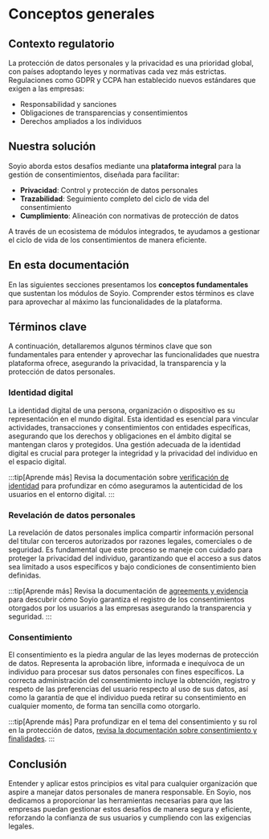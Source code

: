# Conceptos generales

## Contexto regulatorio

La protección de datos personales y la privacidad es una prioridad global, con países adoptando leyes y normativas cada vez más estrictas. Regulaciones como GDPR y CCPA han establecido nuevos estándares que exigen a las empresas:
- Responsabilidad y sanciones
- Obligaciones de transparencias y consentimientos
- Derechos ampliados a los individuos

## Nuestra solución

Soyio aborda estos desafíos mediante una **plataforma integral** para la gestión de consentimientos, diseñada para facilitar:
- **Privacidad**: Control y protección de datos personales
- **Trazabilidad**: Seguimiento completo del ciclo de vida del consentimiento
- **Cumplimiento**: Alineación con normativas de protección de datos

A través de un ecosistema de módulos integrados, te ayudamos a gestionar el ciclo de vida de los consentimientos de manera eficiente.

## En esta documentación

En las siguientes secciones presentamos los **conceptos fundamentales** que sustentan los módulos de Soyio. Comprender estos términos es clave para aprovechar al máximo las funcionalidades de la plataforma.

## Términos clave

A continuación, detallaremos algunos términos clave que son fundamentales para entender y aprovechar las funcionalidades que nuestra plataforma ofrece, asegurando la privacidad, la transparencia y la protección de datos personales.

### Identidad digital
La identidad digital de una persona, organización o dispositivo es su representación en el mundo digital. Esta identidad es esencial para vincular actividades, transacciones y consentimientos con entidades específicas, asegurando que los derechos y obligaciones en el ámbito digital se mantengan claros y protegidos. Una gestión adecuada de la identidad digital es crucial para proteger la integridad y la privacidad del individuo en el espacio digital.

:::tip[Aprende más]
Revisa la documentación sobre [verificación de identidad](./verification.md) para profundizar en cómo aseguramos la autenticidad de los usuarios en el entorno digital.
:::

### Revelación de datos personales
La revelación de datos personales implica compartir información personal del titular con terceros autorizados por razones legales, comerciales o de seguridad. Es fundamental que este proceso se maneje con cuidado para proteger la privacidad del individuo, garantizando que el acceso a sus datos sea limitado a usos específicos y bajo condiciones de consentimiento bien definidas.

:::tip[Aprende más]
Revisa la documentación de [agreements y evidencia](agreement) para descubrir cómo Soyio garantiza el registro de los consentimientos otorgados por los usuarios a las empresas asegurando la transparencia y seguridad.
:::

### Consentimiento
El consentimiento es la piedra angular de las leyes modernas de protección de datos. Representa la aprobación libre, informada e inequívoca de un individuo para procesar sus datos personales con fines específicos. La correcta administración del consentimiento incluye la obtención, registro y respeto de las preferencias del usuario respecto al uso de sus datos, así como la garantía de que el individuo pueda retirar su consentimiento en cualquier momento, de forma tan sencilla como otorgarlo.

:::tip[Aprende más]
Para profundizar en el tema del consentimiento y su rol en la protección de datos, [revisa la documentación sobre consentimiento y finalidades](./consent.md).
:::

## Conclusión
Entender y aplicar estos principios es vital para cualquier organización que aspire a manejar datos personales de manera responsable. En Soyio, nos dedicamos a proporcionar las herramientas necesarias para que las empresas puedan gestionar estos desafíos de manera segura y eficiente, reforzando la confianza de sus usuarios y cumpliendo con las exigencias legales.
